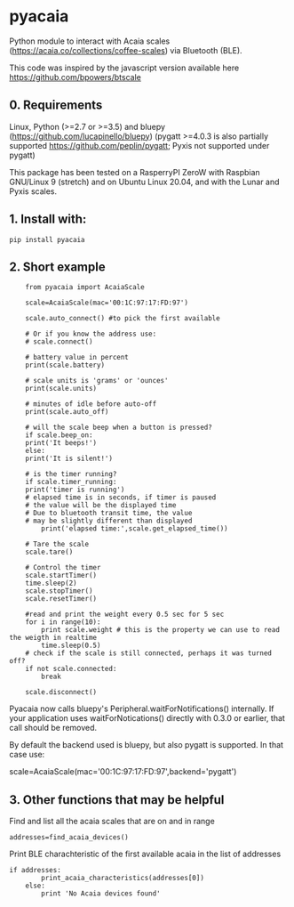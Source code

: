 # pyacaia

Python module to interact with Acaia scales (https://acaia.co/collections/coffee-scales) via Bluetooth (BLE). 

This code was inspired by the javascript version available here https://github.com/bpowers/btscale

## 0. Requirements
Linux, Python (>=2.7 or >=3.5) and  bluepy (https://github.com/lucapinello/bluepy)
(pygatt >=4.0.3 is also partially supported https://github.com/peplin/pygatt;
 Pyxis not supported under pygatt)

This package has been tested on a RasperryPI ZeroW with Raspbian GNU/Linux 9 (stretch) and on Ubuntu Linux 20.04, and with the Lunar and Pyxis scales.

## 1. Install with:

`pip install pyacaia`

## 2. Short example
```
    from pyacaia import AcaiaScale
    
    scale=AcaiaScale(mac='00:1C:97:17:FD:97')
    
    scale.auto_connect() #to pick the first available
    
    # Or if you know the address use:
    # scale.connect()
    
    # battery value in percent
    print(scale.battery)

    # scale units is 'grams' or 'ounces'
    print(scale.units)

    # minutes of idle before auto-off
    print(scale.auto_off)

    # will the scale beep when a button is pressed?
    if scale.beep_on:
	print('It beeps!')
    else:
	print('It is silent!')

    # is the timer running?
    if scale.timer_running:
	print('timer is running')
	# elapsed time is in seconds, if timer is paused
	# the value will be the displayed time
	# Due to bluetooth transit time, the value
	# may be slightly different than displayed
        print('elapsed time:',scale.get_elapsed_time())

    # Tare the scale
    scale.tare()

    # Control the timer
    scale.startTimer()
    time.sleep(2)
    scale.stopTimer()
    scale.resetTimer()

    #read and print the weight every 0.5 sec for 5 sec 
    for i in range(10):
        print scale.weight # this is the property we can use to read the weigth in realtime
        time.sleep(0.5)
	# check if the scale is still connected, perhaps it was turned off?
	if not scale.connected:
	    break

    scale.disconnect()

``` 

Pyacaia now calls bluepy's Peripheral.waitForNotifications() internally.  If your application uses waitForNotications() directly with 0.3.0 or earlier, that call should be removed.

By default the backend used is bluepy, but also pygatt is supported. In that case use:

   scale=AcaiaScale(mac='00:1C:97:17:FD:97',backend='pygatt')
   
## 3. Other functions that may be helpful
Find and list all the acaia scales that are on and in range

`addresses=find_acaia_devices()`

Print BLE charachteristic of the first available acaia in the list of addresses

```
if addresses:
        print_acaia_characteristics(addresses[0])
    else:
        print 'No Acaia devices found'
```

